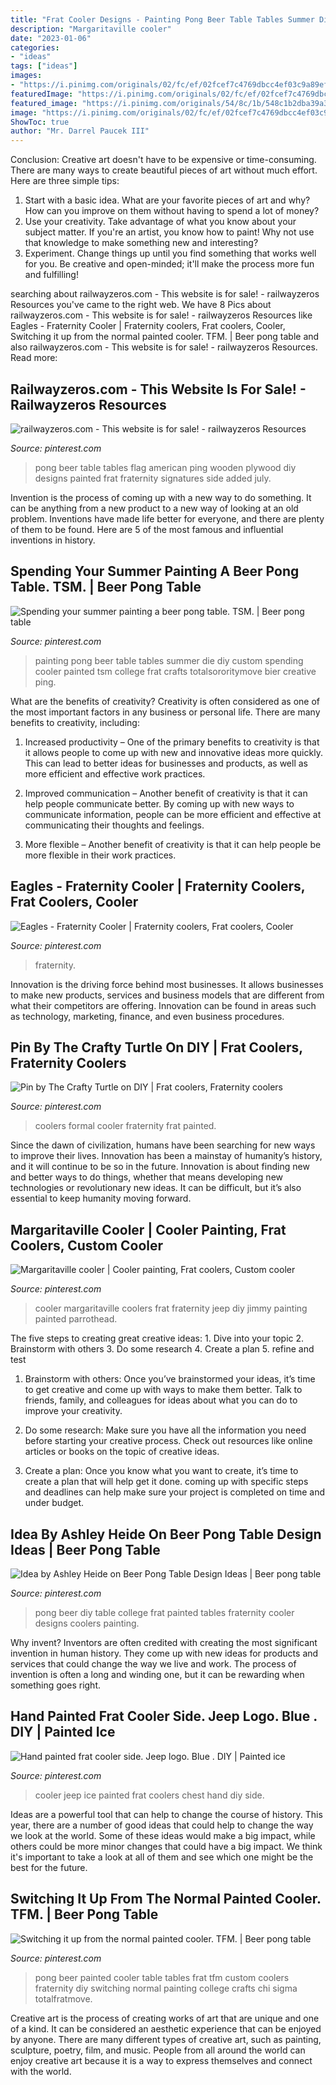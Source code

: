 ```yaml
---
title: "Frat Cooler Designs - Painting Pong Beer Table Tables Summer Die Diy Custom Spending Cooler Painted Tsm College Frat Crafts Totalsororitymove Bier Creative Ping"
description: "Margaritaville cooler"
date: "2023-01-06"
categories:
- "ideas"
tags: ["ideas"]
images:
- "https://i.pinimg.com/originals/02/fc/ef/02fcef7c4769dbcc4ef03c9a89ef5710.jpg"
featuredImage: "https://i.pinimg.com/originals/02/fc/ef/02fcef7c4769dbcc4ef03c9a89ef5710.jpg"
featured_image: "https://i.pinimg.com/originals/54/8c/1b/548c1b2dba39a314e0e4191ef4f80790.jpg"
image: "https://i.pinimg.com/originals/02/fc/ef/02fcef7c4769dbcc4ef03c9a89ef5710.jpg"
ShowToc: true
author: "Mr. Darrel Paucek III"
---
```



Conclusion:
Creative art doesn't have to be expensive or time-consuming. There are many ways to create beautiful pieces of art without much effort. Here are three simple tips: 
1) Start with a basic idea. What are your favorite pieces of art and why? How can you improve on them without having to spend a lot of money? 
2) Use your creativity. Take advantage of what you know about your subject matter. If you're an artist, you know how to paint! Why not use that knowledge to make something new and interesting? 
3) Experiment. Change things up until you find something that works well for you. Be creative and open-minded; it'll make the process more fun and fulfilling!

	

		
searching about railwayzeros.com - This website is for sale! - railwayzeros Resources you've came to the right web. We have 8 Pics about railwayzeros.com - This website is for sale! - railwayzeros Resources like Eagles - Fraternity Cooler | Fraternity coolers, Frat coolers, Cooler, Switching it up from the normal painted cooler. TFM. | Beer pong table and also railwayzeros.com - This website is for sale! - railwayzeros Resources. Read more:
		
    
## Railwayzeros.com - This Website Is For Sale! - Railwayzeros Resources

<img loading=lazy src="https://i.pinimg.com/originals/e8/28/e5/e828e55efd7c32f2d7623f9e918238e8.jpg" onerror="this.onerror=null;this.src='https://tse1.mm.bing.net/th?id=OIP.nHXCKozYvcaYwf6AUfC_twHaJ6&amp;pid=15.1';" alt="railwayzeros.com - This website is for sale! - railwayzeros Resources">

_Source: pinterest.com_

>pong beer table tables flag american ping wooden plywood diy designs painted frat fraternity signatures side added july. 

	

Invention is the process of coming up with a new way to do something. It can be anything from a new product to a new way of looking at an old problem. Inventions have made life better for everyone, and there are plenty of them to be found. Here are 5 of the most famous and influential inventions in history.

    
## Spending Your Summer Painting A Beer Pong Table. TSM. | Beer Pong Table

<img loading=lazy src="https://i.pinimg.com/originals/54/8c/1b/548c1b2dba39a314e0e4191ef4f80790.jpg" onerror="this.onerror=null;this.src='https://tse3.mm.bing.net/th?id=OIP.T-mY2sh0RION6iNWMLBt_wHaLU&amp;pid=15.1';" alt="Spending your summer painting a beer pong table. TSM. | Beer pong table">

_Source: pinterest.com_

>painting pong beer table tables summer die diy custom spending cooler painted tsm college frat crafts totalsororitymove bier creative ping. 

	

What are the benefits of creativity?
Creativity is often considered as one of the most important factors in any business or personal life. There are many benefits to creativity, including: 
1. Increased productivity – One of the primary benefits to creativity is that it allows people to come up with new and innovative ideas more quickly. This can lead to better ideas for businesses and products, as well as more efficient and effective work practices.

2. Improved communication – Another benefit of creativity is that it can help people communicate better. By coming up with new ways to communicate information, people can be more efficient and effective at communicating their thoughts and feelings.

3. More flexible – Another benefit of creativity is that it can help people be more flexible in their work practices.

    
## Eagles - Fraternity Cooler | Fraternity Coolers, Frat Coolers, Cooler

<img loading=lazy src="https://i.pinimg.com/originals/56/0b/f9/560bf99cde0b303e53401eaee2d50050.jpg" onerror="this.onerror=null;this.src='https://tse2.mm.bing.net/th?id=OIP.jd2IQKBXyiW3jX5SmFZRPQHaIh&amp;pid=15.1';" alt="Eagles - Fraternity Cooler | Fraternity coolers, Frat coolers, Cooler">

_Source: pinterest.com_

>fraternity. 

	

Innovation is the driving force behind most businesses. It allows businesses to make new products, services and business models that are different from what their competitors are offering. Innovation can be found in areas such as technology, marketing, finance, and even business procedures.

    
## Pin By The Crafty Turtle On DIY | Frat Coolers, Fraternity Coolers

<img loading=lazy src="https://i.pinimg.com/originals/02/fc/ef/02fcef7c4769dbcc4ef03c9a89ef5710.jpg" onerror="this.onerror=null;this.src='https://tse3.mm.bing.net/th?id=OIP.WEi39_bcCpB1c9nVD7yAjQHaJ4&amp;pid=15.1';" alt="Pin by The Crafty Turtle on DIY | Frat coolers, Fraternity coolers">

_Source: pinterest.com_

>coolers formal cooler fraternity frat painted. 

	

Since the dawn of civilization, humans have been searching for new ways to improve their lives. Innovation has been a mainstay of humanity’s history, and it will continue to be so in the future. Innovation is about finding new and better ways to do things, whether that means developing new technologies or revolutionary new ideas. It can be difficult, but it’s also essential to keep humanity moving forward.

    
## Margaritaville Cooler | Cooler Painting, Frat Coolers, Custom Cooler

<img loading=lazy src="https://i.pinimg.com/originals/7a/cf/10/7acf1018f333fc4ad765ee431adad971.jpg" onerror="this.onerror=null;this.src='https://tse3.mm.bing.net/th?id=OIP.-QiL_SlXWFWWmu7vDE-7-QHaJ4&amp;pid=15.1';" alt="Margaritaville cooler | Cooler painting, Frat coolers, Custom cooler">

_Source: pinterest.com_

>cooler margaritaville coolers frat fraternity jeep diy jimmy painting painted parrothead. 

	

The five steps to creating great creative ideas: 1. Dive into your topic 2. Brainstorm with others 3. Do some research 4. Create a plan 5. refine and test
1. Brainstorm with others: Once you’ve brainstormed your ideas, it’s time to get creative and come up with ways to make them better. Talk to friends, family, and colleagues for ideas about what you can do to improve your creativity.
2. Do some research: Make sure you have all the information you need before starting your creative process. Check out resources like online articles or books on the topic of creative ideas.

3. Create a plan: Once you know what you want to create, it’s time to create a plan that will help get it done. coming up with specific steps and deadlines can help make sure your project is completed on time and under budget.


    
## Idea By Ashley Heide On Beer Pong Table Design Ideas | Beer Pong Table

<img loading=lazy src="https://i.pinimg.com/originals/08/32/00/0832007c42837c4af70ba928915cc96c.jpg" onerror="this.onerror=null;this.src='https://tse1.mm.bing.net/th?id=OIP.4QwQ3FaeruyIEN5LJL5YgAHaNL&amp;pid=15.1';" alt="Idea by Ashley Heide on Beer Pong Table Design Ideas | Beer pong table">

_Source: pinterest.com_

>pong beer diy table college frat painted tables fraternity cooler designs coolers painting. 

	

Why invent?
Inventors are often credited with creating the most significant invention in human history. They come up with new ideas for products and services that could change the way we live and work. The process of invention is often a long and winding one, but it can be rewarding when something goes right.

    
## Hand Painted Frat Cooler Side. Jeep Logo. Blue . DIY | Painted Ice

<img loading=lazy src="https://i.pinimg.com/736x/62/93/2a/62932af2ba1bd9989573c5ccf19406b7--frat-coolers-painted-coolers.jpg" onerror="this.onerror=null;this.src='https://tse4.mm.bing.net/th?id=OIP.6elyK5nMyrLiJsHSajszNgHaJ6&amp;pid=15.1';" alt="Hand painted frat cooler side. Jeep logo. Blue . DIY | Painted ice">

_Source: pinterest.com_

>cooler jeep ice painted frat coolers chest hand diy side. 

	

Ideas are a powerful tool that can help to change the course of history. This year, there are a number of good ideas that could help to change the way we look at the world. Some of these ideas would make a big impact, while others could be more minor changes that could have a big impact. We think it's important to take a look at all of them and see which one might be the best for the future.

    
## Switching It Up From The Normal Painted Cooler. TFM. | Beer Pong Table

<img loading=lazy src="https://i.pinimg.com/originals/c2/6f/63/c26f631ab8fa7ce79f8bceb848c6828a.jpg" onerror="this.onerror=null;this.src='https://tse1.mm.bing.net/th?id=OIP.lAF9JpCqdNzGq0wlZzIMhgHaJ4&amp;pid=15.1';" alt="Switching it up from the normal painted cooler. TFM. | Beer pong table">

_Source: pinterest.com_

>pong beer painted cooler table tables frat tfm custom coolers fraternity diy switching normal painting college crafts chi sigma totalfratmove. 

	

Creative art is the process of creating works of art that are unique and one of a kind. It can be considered an aesthetic experience that can be enjoyed by anyone. There are many different types of creative art, such as painting, sculpture, poetry, film, and music. People from all around the world can enjoy creative art because it is a way to express themselves and connect with the world.

